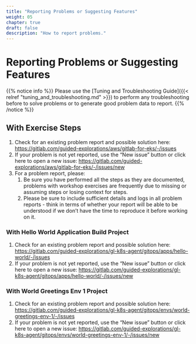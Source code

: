 ```yaml
---
title: "Reporting Problems or Suggesting Features"
weight: 05
chapter: true
draft: false
description: "How to report problems."
---
```


# Reporting Problems or Suggesting Features

{{% notice info %}}
Please use the  [Tuning and Troubleshooting Guide]({{< relref "tuning_and_troubleshooting.md" >}}) to perform any troubleshooting before to solve problems or to generate good problem data to report.
{{% /notice %}}

## With Exercise Steps

1. Check for an existing problem report and possible solution here: https://gitlab.com/guided-explorations/aws/gitlab-for-eks/-/issues
2. If your problem is not yet reported, use the “New issue” button or click here to open a new issue: https://gitlab.com/guided-explorations/aws/gitlab-for-eks/-/issues/new
3. For a problem report, please:
   1. Be sure you have performed all the steps as they are documented, problems with workshop exercises are frequently due to missing or assuming steps or losing context for steps.
   2. Please be sure to include sufficient details and logs in all problem reports - think in terms of whether your report will be able to be understood if we don’t have the time to reproduce it before working on it.

### With Hello World Application Build Project

1. Check for an existing problem report and possible solution here: https://gitlab.com/guided-explorations/gl-k8s-agent/gitops/apps/hello-world/-/issues
2. If your problem is not yet reported, use the “New issue” button or click here to open a new issue: https://gitlab.com/guided-explorations/gl-k8s-agent/gitops/apps/hello-world/-/issues/new

### With World Greetings Env 1 Project

1. Check for an existing problem report and possible solution here: https://gitlab.com/guided-explorations/gl-k8s-agent/gitops/envs/world-greetings-env-1/-/issues
2. If your problem is not yet reported, use the “New issue” button or click here to open a new issue: https://gitlab.com/guided-explorations/gl-k8s-agent/gitops/envs/world-greetings-env-1/-/issues/new
